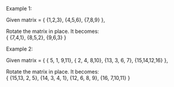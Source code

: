 Example 1:

Given matrix = 
{
  {1,2,3},
  {4,5,6},
  {7,8,9}
},

Rotate the matrix in place. It becomes:  
{
  {7,4,1},
  {8,5,2},
  {9,6,3}
}

Example 2:

Given matrix =
{
  { 5, 1, 9,11},
  { 2, 4, 8,10},
  {13, 3, 6, 7},
  {15,14,12,16}
}, 

Rotate the matrix in place. It becomes:  
{
  {15,13, 2, 5},
  {14, 3, 4, 1},
  {12, 6, 8, 9},
  {16, 7,10,11}
}
